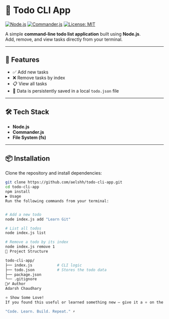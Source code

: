 # 📝 Todo CLI App

[![Node.js](https://img.shields.io/badge/Node.js-339933?style=for-the-badge&logo=node.js&logoColor=white)](https://nodejs.org)
[![Commander.js](https://img.shields.io/badge/Commander.js-FFD700?style=for-the-badge)](https://www.npmjs.com/package/commander)
[![License: MIT](https://img.shields.io/badge/License-MIT-green.svg?style=for-the-badge)](LICENSE)

A simple **command-line todo list application** built using **Node.js**.  
Add, remove, and view tasks directly from your terminal.  

---

## 🚀 Features

- ✅ Add new tasks  
- ❌ Remove tasks by index  
- 📋 View all tasks  
- 💾 Data is persistently saved in a local `todo.json` file  

---

## 🛠️ Tech Stack

- **Node.js**  
- **Commander.js**  
- **File System (fs)**  

---

## 📦 Installation

Clone the repository and install dependencies:

```bash
git clone https://github.com/aelshh/todo-cli-app.git
cd todo-cli-app
npm install
▶️ Usage
Run the following commands from your terminal:


# Add a new todo
node index.js add "Learn Git"

# List all todos
node index.js list

# Remove a todo by its index
node index.js remove 1
📁 Project Structure

todo-cli-app/
├── index.js           # CLI logic
├── todo.json          # Stores the todo data
├── package.json
└── .gitignore
🙋‍♂️ Author
Adarsh Chaudhary

⭐ Show Some Love!
If you found this useful or learned something new — give it a ⭐ on the repo!

"Code. Learn. Build. Repeat." ⚡
